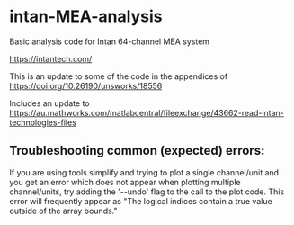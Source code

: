 # intan-MEA-analysis
Basic analysis code for Intan 64-channel MEA system

https://intantech.com/


This is an update to some of the code in the appendices of https://doi.org/10.26190/unsworks/18556

Includes an update to https://au.mathworks.com/matlabcentral/fileexchange/43662-read-intan-technologies-files 


## Troubleshooting common (expected) errors:

If you are using tools.simplify and trying to plot a single channel/unit and you get an error which does not appear when plotting multiple channel/units, try adding the '--undo' flag to the call to the plot code. This error will frequently appear as "The logical indices contain a true value outside of the array bounds."
